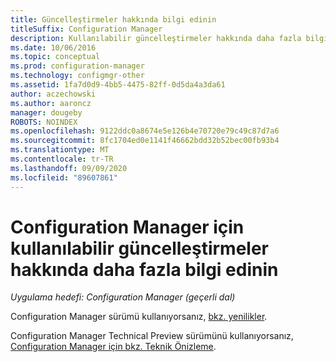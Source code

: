 ```yaml
---
title: Güncelleştirmeler hakkında bilgi edinin
titleSuffix: Configuration Manager
description: Kullanılabilir güncelleştirmeler hakkında daha fazla bilgi edinin
ms.date: 10/06/2016
ms.topic: conceptual
ms.prod: configuration-manager
ms.technology: configmgr-other
ms.assetid: 1fa7d0d9-4bb5-4475-82ff-0d5da4a3da61
author: aczechowski
ms.author: aaroncz
manager: dougeby
ROBOTS: NOINDEX
ms.openlocfilehash: 9122ddc0a8674e5e126b4e70720e79c49c87d7a6
ms.sourcegitcommit: 8fc1704ed0e1141f46662bdd32b52bec00fb93b4
ms.translationtype: MT
ms.contentlocale: tr-TR
ms.lasthandoff: 09/09/2020
ms.locfileid: "89607861"
---
```

# <a name="learn-more-about-available-updates-for-configuration-manager"></a>Configuration Manager için kullanılabilir güncelleştirmeler hakkında daha fazla bilgi edinin

*Uygulama hedefi: Configuration Manager (geçerli dal)*

Configuration Manager sürümü kullanıyorsanız, [bkz. yenilikler](../plan-design/changes/what-has-changed-from-configuration-manager-2012.md).

Configuration Manager Technical Preview sürümünü kullanıyorsanız, [Configuration Manager için bkz. Teknik Önizleme](../get-started/technical-preview.md).
